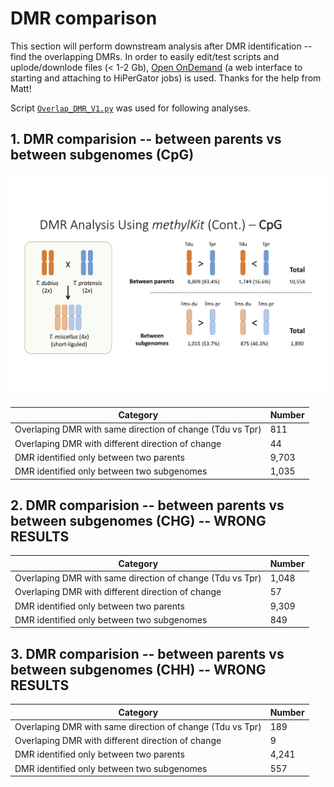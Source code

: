 # DMR comparison
This section will perform downstream analysis after DMR identification -- find the overlapping DMRs. In order to easily edit/test scripts and uplode/downlode files (< 1-2 Gb), [Open OnDemand](https://help.rc.ufl.edu/doc/Open_OnDemand) (a web interface to starting and attaching to HiPerGator jobs) is used. Thanks for the help from Matt!

Script [`Overlap_DMR_V1.py`](https://github.com/GatorShan/Tragopogon-Methylation-Project/blob/master/SNPsplit/scripts/Overlap_DMR_V1.py) was used for following analyses.

## 1. DMR comparision -- between parents vs between subgenomes (CpG)
<img src="https://github.com/GatorShan/Tragopogon-Methylation-Project/blob/master/SNPsplit/images/DMR_CpG_between-parents_between-subgenomes.png" width="600"/>

| Category | Number |
| - | - |
| Overlaping DMR with same direction of change (Tdu vs Tpr) | 811 |
| Overlaping DMR with different direction of change | 44 |
| DMR identified only between two parents | 9,703 |
| DMR identified only between two subgenomes | 1,035 |

## 2. DMR comparision -- between parents vs between subgenomes (CHG) -- WRONG RESULTS

| Category | Number |
| - | - |
| Overlaping DMR with same direction of change (Tdu vs Tpr) | 1,048 |
| Overlaping DMR with different direction of change | 57 |
| DMR identified only between two parents | 9,309 |
| DMR identified only between two subgenomes | 849 |

## 3. DMR comparision -- between parents vs between subgenomes (CHH) -- WRONG RESULTS

| Category | Number |
| - | - |
| Overlaping DMR with same direction of change (Tdu vs Tpr) | 189 |
| Overlaping DMR with different direction of change | 9 |
| DMR identified only between two parents | 4,241 |
| DMR identified only between two subgenomes | 557 |

